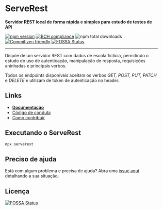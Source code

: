 
# ServeRest

**Servidor REST local de forma rápida e simples para estudo de testes de API**

[![npm version](https://badge.fury.io/js/serverest.svg)](https://npmjs.com/package/serverest)
[![BCH compliance](https://bettercodehub.com/edge/badge/PauloGoncalvesBH/serverest?branch=master)](https://bettercodehub.com/results/PauloGoncalvesBH/serverest)
![npm total downloads](https://img.shields.io/npm/dt/serverest.svg)
[![Commitizen friendly](https://img.shields.io/badge/commitizen-friendly-brightgreen.svg)](http://commitizen.github.io/cz-cli/)
[![FOSSA Status](https://app.fossa.io/api/projects/git%2Bgithub.com%2FPauloGoncalvesBH%2Fserverest.svg?type=shield)](https://app.fossa.io/projects/git%2Bgithub.com%2FPauloGoncalvesBH%2Fserverest?ref=badge_shield)

---

 Dispõe de um servidor REST com dados de escola fictícia, permitindo o estudo do uso de autenticação, manipulação de resposta, requisições aninhadas e principais verbos.

Todos os endpoints disponíveis aceitam os verbos *GET, POST, PUT, PATCH* e *DELETE* e utilizam de token de autenticação no header.

## Links

- **[Documentação](https://serverest.js.org/)**
- [Código de conduta](/CODE_OF_CONDUCT.md)
- [Como contribuir](/CONTRIBUTING.md)

## Executando o ServeRest

```sh
npx serverest
```

## Preciso de ajuda

Está com algum problema e precisa de ajuda? Abra uma [issue aqui](https://github.com/PauloGoncalvesBH/serverest/issues) detalhando a sua situação.

## Licença

[![FOSSA Status](https://app.fossa.io/api/projects/git%2Bgithub.com%2FPauloGoncalvesBH%2Fserverest.svg?type=large)](https://app.fossa.io/projects/git%2Bgithub.com%2FPauloGoncalvesBH%2Fserverest?ref=badge_large)

